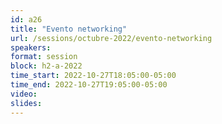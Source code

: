```yaml
---
id: a26
title: "Evento networking"
url: /sessions/octubre-2022/evento-networking
speakers:
format: session
block: h2-a-2022
time_start: 2022-10-27T18:05:00-05:00
time_end: 2022-10-27T19:05:00-05:00
video:
slides:
---
```

